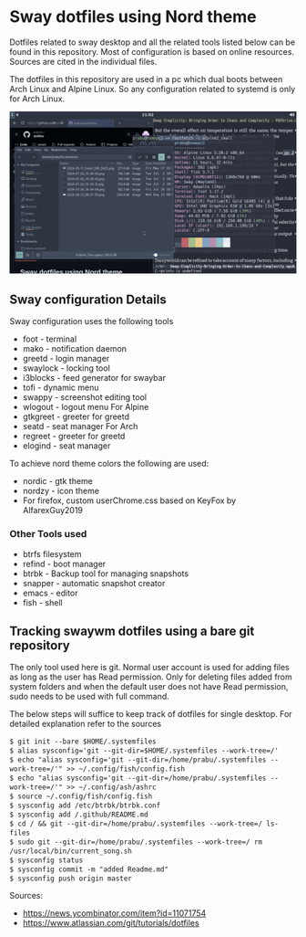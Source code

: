 # Sway dotfiles using Nord theme

Dotfiles related to sway desktop and all the related tools listed
below can be found in this repository. Most of configuration is based
on online resources. Sources are cited in the individual files.

The dotfiles in this repository are used in a pc which dual boots
between Arch Linux and Alpine Linux. So any configuration related to
systemd is only for Arch Linux.

![ScreenShot](/home/prabu/Screenshots/2024-08-25_21-02-19.png )
## Sway configuration Details

Sway configuration uses the following tools
* foot - terminal
* mako - notification daemon
* greetd - login manager
* swaylock - locking tool
* i3blocks - feed generator for swaybar
* tofi - dynamic menu
* swappy - screenshot editing tool
* wlogout - logout menu
For Alpine
* gtkgreet - greeter for greetd
* seatd - seat manager
For Arch
* regreet - greeter for greetd
* elogind - seat manager

To achieve nord theme colors the following are used:
* nordic - gtk theme
* nordzy - icon theme
* For firefox, custom userChrome.css based on KeyFox by AlfarexGuy2019

### Other Tools used
* btrfs filesystem
* refind - boot manager
* btrbk - Backup tool for managing snapshots
* snapper - automatic snapshot creator
* emacs - editor
* fish - shell


## Tracking swaywm dotfiles using a bare git repository

The only tool used here is git. Normal user account is used for adding
files as long as the user has Read permission. Only for deleting files
added from system folders and when the default user does not have Read
permission, sudo needs to be used with full command.

The below steps will suffice to keep track of dotfiles for single
desktop. For detailed explanation refer to the sources

```
$ git init --bare $HOME/.systemfiles
$ alias sysconfig='git --git-dir=$HOME/.systemfiles --work-tree=/'
$ echo "alias sysconfig='git --git-dir=/home/prabu/.systemfiles --work-tree=/'" >> ~/.config/fish/config.fish
$ echo "alias sysconfig='git --git-dir=/home/prabu/.systemfiles --work-tree=/'" >> ~/.config/ash/ashrc
$ source ~/.config/fish/config.fish
$ sysconfig add /etc/btrbk/btrbk.conf
$ sysconfig add /.github/README.md
$ cd / && git --git-dir=/home/prabu/.systemfiles --work-tree=/ ls-files
$ sudo git --git-dir=/home/prabu/.systemfiles --work-tree=/ rm /usr/local/bin/current_song.sh
$ sysconfig status
$ sysconfig commit -m "added Readme.md"
$ sysconfig push origin master
```
Sources:
* https://news.ycombinator.com/item?id=11071754
* https://www.atlassian.com/git/tutorials/dotfiles
